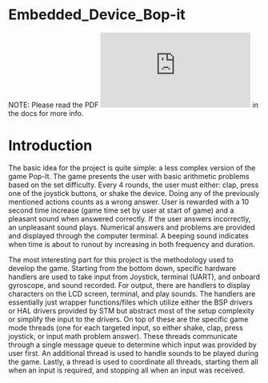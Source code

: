 # Embedded_Device_Bop-it

NOTE: Please read the PDF ![documentation.pdf](https://github.com/vergi1iu5/Embedded_Device_Bop-It/blob/main/Docs/documentation.pdf) in the docs for more info.

# Introduction

The basic idea for the project is quite simple: a less complex version of the game Pop-It.
The game presents the user with basic arithmetic problems based on the set difficulty. Every 4
rounds, the user must either: clap, press one of the joystick buttons, or shake the device. Doing
any of the previously mentioned actions counts as a wrong answer. User is rewarded with a 10
second time increase (game time set by user at start of game) and a pleasant sound when
answered correctly. If the user answers incorrectly, an unpleasant sound plays. Numerical
answers and problems are provided and displayed through the computer terminal. A beeping
sound indicates when time is about to runout by increasing in both frequency and duration.

The most interesting part for this project is the methodology used to develop the game.
Starting from the bottom down, specific hardware handlers are used to take input from Joystick,
terminal (UART), and onboard gyroscope, and sound recorded. For output, there are handlers to
display characters on the LCD screen, terminal, and play sounds. The handlers are essentially
just wrapper functions/files which utilize either the BSP drivers or HAL drivers provided by
STM but abstract most of the setup complexity or simplify the input to the drivers. On top of
these are the specific game mode threads (one for each targeted input, so either shake, clap, press
joystick, or input math problem answer). These threads communicate through a single message
queue to determine which input was provided by user first. An additional thread is used to
handle sounds to be played during the game. Lastly, a thread is used to coordinate all threads,
starting them all when an input is required, and stopping all when an input was received.
